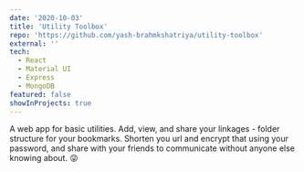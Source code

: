 ```yaml
---
date: '2020-10-03'
title: 'Utility Toolbox'
repo: 'https://github.com/yash-brahmkshatriya/utility-toolbox'
external: ''
tech:
  - React
  - Material UI
  - Express
  - MongoDB
featured: false
showInProjects: true
---
```


A web app for basic utilities. Add, view, and share your linkages - folder structure for your bookmarks. Shorten you url and encrypt that using your password, and share with your friends to communicate without anyone else knowing about. 😜

